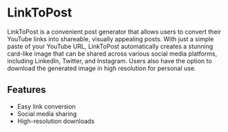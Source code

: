# LinkToPost

LinkToPost is a convenient post generator that allows users to convert their YouTube links into shareable, visually appealing posts. With just a simple paste of your YouTube URL, LinkToPost automatically creates a stunning card-like image that can be shared across various social media platforms, including LinkedIn, Twitter, and Instagram. Users also have the option to download the generated image in high resolution for personal use.

## Features

* Easy link conversion
* Social media sharing
* High-resolution downloads


